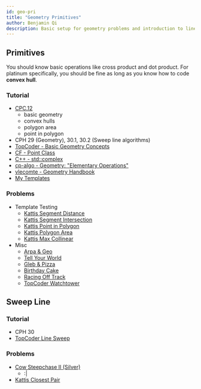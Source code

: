 ```yaml
---
id: geo-pri
title: "Geometry Primitives"
author: Benjamin Qi
description: Basic setup for geometry problems and introduction to line sweep.
---
```


## Primitives

You should know basic operations like cross product and dot product. For platinum specifically, you should be fine as long as you know how to code **convex hull**.

### Tutorial

 - [CPC.12](https://github.com/SuprDewd/T-414-AFLV/tree/master/12_geometry)
   - basic geometry
   - convex hulls
   - polygon area
   - point in polygon
 - CPH 29 (Geometry), 30.1, 30.2 (Sweep line algorithms)
 - [TopCoder - Basic Geometry Concepts](https://www.topcoder.com/community/competitive-programming/tutorials/geometry-concepts-basic-concepts/)
 - [CF - Point Class](https://codeforces.com/blog/entry/48122)
 - [C++ - std::complex](https://codeforces.com/blog/entry/22175)
 - [cp-algo - Geometry: "Elementary Operations"](https://cp-algorithms.com/)
 - [vlecomte - Geometry Handbook](https://codeforces.com/blog/entry/59129)
 - [My Templates](https://github.com/bqi343/USACO/tree/master/Implementations/content/geometry%20(13)/Primitives)

### Problems

 - Template Testing
   - [Kattis Segment Distance](https://open.kattis.com/problems/segmentdistance)
   - [Kattis Segment Intersection](https://open.kattis.com/problems/segmentintersection)
   - [Kattis Point in Polygon](https://open.kattis.com/problems/pointinpolygon)
   - [Kattis Polygon Area](https://open.kattis.com/problems/polygonarea)
   - [Kattis Max Collinear](https://open.kattis.com/problems/maxcolinear)
 - Misc
   - [Arpa & Geo](http://codeforces.com/problemset/problem/851/B)
   - [Tell Your World](http://codeforces.com/problemset/problem/849/B)
   - [Gleb & Pizza](http://codeforces.com/problemset/problem/842/B)
   - [Birthday Cake](https://open.kattis.com/problems/birthdaycake)
   - [Racing Off Track](https://open.kattis.com/contests/acpc17open/problems/racingofftrack)
   - [TopCoder Watchtower](https://community.topcoder.com/stat?c=problem_statement&pm=2014&rd=4685)

## Sweep Line

### Tutorial

 - CPH 30
 - [TopCoder Line Sweep](https://www.topcoder.com/community/competitive-programming/tutorials/line-sweep-algorithms/)

### Problems

 - [Cow Steepchase II (Silver)](http://www.usaco.org/index.php?page=viewproblem2&cpid=943)
   - :|
 - [Kattis Closest Pair](https://open.kattis.com/problems/closestpair2)
